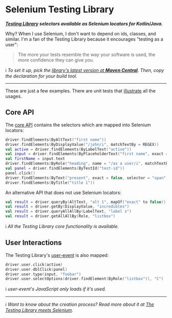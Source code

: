 # Selenium Testing Library

**_[Testing Library](http://testing-library.com/) selectors available as Selenium locators for Kotlin/Java._**

Why? When I use Selenium, I don't want to depend on ids, classes, and similar.
I'm a fan of the Testing Library because it encourages "testing as a user":

> The more your tests resemble the way your software is used,
> the more confidence they can give you.


ℹ️ _To set it up, pick the [library's latest version at **Maven
Central**](https://search.maven.org/artifact/com.luissoares/selenium-testing-library). Then, copy the declaration for
your build tool._

---

These are just a few examples. There are unit tests
that [illustrate](https://medium.com/codex/towards-self-documenting-code-371364bdccbb)
all the usages.

## Core API

The [core API](https://testing-library.com/docs) contains the selectors which are mapped into Selenium locators:

```kotlin
driver.findElements(ByAltText("first name"))
driver.findElements(ByDisplayValue("/john/i", matchTextBy = REGEX))
val active = driver.findElements(ByLabelText("active"))
val input = driver.findElements(ByPlaceholderText("first name", exact = false))
val firstName = input.text
driver.findElements(ByRole("heading", name = "/as a user/i", matchTextBy = REGEX))
val panel = driver.findElements(ByTestId("test-id"))
panel.click()
driver.findElements(ByText("present", exact = false, selector = "span"))
driver.findElements(ByTitle("title 1"))
```

An alternative API that does not use Selenium locators:

```kotlin
val result = driver.queryBy(AltText, "alt 1", mapOf("exact" to false))
val result = driver.getBy(DisplayValue, "incredibles")
val result = driver.queryAllAllBy(LabelText, "label x")
val result = driver.getAllAllBy(Role, "listbox")

```

ℹ️ _All the Testing Library core functionality is available._

## User Interactions

The Testing Library's [user-event](https://testing-library.com/docs/user-event/intro) is also mapped:

```kotlin
driver.user.click(active)
driver.user.dblClick(panel)
driver.user.type(input, "foobar")
driver.user.selectOptions(driver.findElement(ByRole("listbox")), "C")
```

ℹ️ _user-event's JavaScript only loads if it's used._

---

ℹ️ _Want to know about the creation process? Read more about it
at [The Testing Library meets Selenium](https://medium.com/codex/the-testing-library-meets-selenium-5f74cc712114)._
